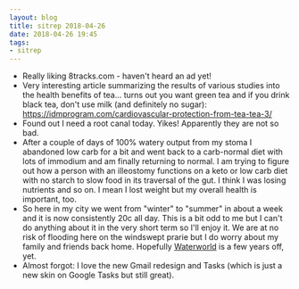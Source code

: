 ```yaml
---
layout: blog
title: sitrep 2018-04-26
date: 2018-04-26 19:45
tags:
- sitrep
---
```


- Really liking 8tracks.com - haven't heard an ad yet!
- Very interesting article summarizing the results of various studies into the health benefits of tea... turns out you want green tea and if you drink black tea, don't use milk (and definitely no sugar): https://idmprogram.com/cardiovascular-protection-from-tea-tea-3/
- Found out I need a root canal today. Yikes! Apparently they are not so bad.
- After a couple of days of 100% watery output from my stoma I abandoned low carb for a bit and went back to a carb-normal diet with lots of immodium and am finally returning to normal. I am trying to figure out how a person with an illeostomy functions on a keto or low carb diet with no starch to slow food in its traversal of the gut. I think I was losing nutrients and so on. I mean I lost weight but my overall health is important, too.
- So here in my city we went from "winter" to "summer" in about a week and it is now consistently 20c all day. This is a bit odd to me but I can't do anything about it in the very short term so I'll enjoy it. We are at no risk of flooding here on the windswept prarie but I do worry about my family and friends back home. Hopefully [Waterworld](https://www.youtube.com/watch?v=lZQF83kf-a4) is a few years off, yet. 
- Almost forgot: I love the new Gmail redesign and Tasks (which is just a new skin on Google Tasks but still great).